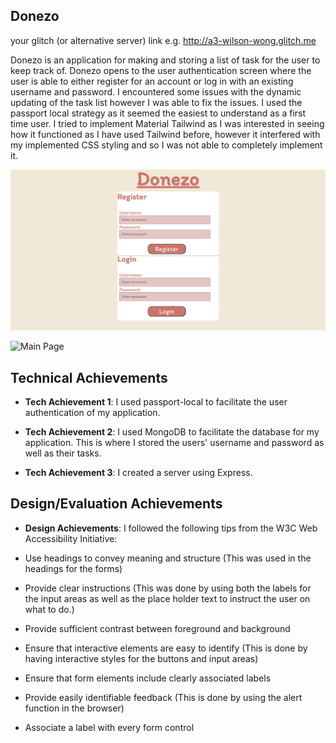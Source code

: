 ## Donezo

your glitch (or alternative server) link e.g. http://a3-wilson-wong.glitch.me

Donezo is an application for making and storing a list of task for the user to keep track of. Donezo opens to the user authentication screen where the user is able to either register for an account or log in with an existing username and password. I encountered some issues with the dynamic updating of the task list however I was able to fix the issues. I used the passport local strategy as it seemed the easiest to understand as a first time user. I tried to implement Material Tailwind as I was interested in seeing how it functioned as I have used Tailwind before, however it interfered with my implemented CSS styling and so I was not able to completely implement it.

![Authentication Screen](image-1.png)

![Main Page](image.png)

## Technical Achievements

- **Tech Achievement 1**: I used passport-local to facilitate the user authentication of my application.

- **Tech Achievement 2**: I used MongoDB to facilitate the database for my application. This is where I stored the users' username and password as well as their tasks.

- **Tech Achievement 3**: I created a server using Express.

## Design/Evaluation Achievements

- **Design Achievements**: I followed the following tips from the W3C Web Accessibility Initiative:

- Use headings to convey meaning and structure (This was used in the headings for the forms)

- Provide clear instructions (This was done by using both the labels for the input areas as well as the place holder text to instruct the user on what to do.)

- Provide sufficient contrast between foreground and background

- Ensure that interactive elements are easy to identify (This is done by having interactive styles for the buttons and input areas)

- Ensure that form elements include clearly associated labels

- Provide easily identifiable feedback (This is done by using the alert function in the browser)

- Associate a label with every form control

